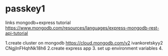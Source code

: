 # passkey1


links
mongodb+express tutorial
https://www.mongodb.com/resources/languages/express-mongodb-rest-api-tutorial


1.create cluster on mongodb https://cloud.mongodb.com/v2 ivankoretskyy2 CNgjInFHqhNk18h6
2.create express app
3. set up environment variables
4.